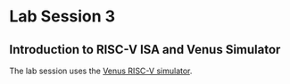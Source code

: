 # Lab Session 3

## Introduction to RISC-V ISA and Venus Simulator

The lab session uses the [Venus RISC-V simulator](https://kvakil.github.io/venus/).
